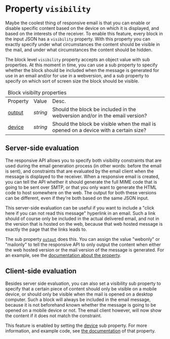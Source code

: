 # Property `visibility`

Maybe the coolest thing of responsive email is that you can enable or
disable specific content based on the device on which it is displayed,
and based on the interests of the receiver. To enable this feature,
every block in the input JSON has a `visibility` property. With this property
you can exactly specify under what circumstances the content should
be visible in the mail, and under what circumstances the content
should be hidden.

The block level `visibility` property accepts an object value with sub properties.
At this moment in time, you can use a sub property to specify whether
the block should be included when the message is generated for use
in an email and/or for use in a webversion, and a sub property to specify
on which sort of screen size the block should be visible.

<table class="info">
    <thead>
        <tr>
            <td colspan="3">Block visibilty properties</td>
        </tr>
    </thead>
    <tbody>
        <tr class="thead">
            <td>Property</td>
            <td>Value</td>
            <td>Desc.</td>
        </tr>
        <tr>
            <td><a href="/support/json/property-output">output</a></td>
            <td><em>string</em></td>
            <td>Should the block be included in the webversion and/or in the email version?</td>
        </tr>
        <tr>
            <td><a href="/support/json/property-device">device</a></td>
            <td><em>string</em></td>
            <td>Should the block be visible when the mail is opened on a device with a certain size?</td>
        </tr>
    </tbody>
</table>


## Server-side evaluation

The responsive API allows you to specify both visibility constraints that
are used during the email generation process (in other words: before the 
email is sent), and constraints that are evaluated by the email client when the 
message is displayed to the receiver. When a responsive email is created, 
you can tell the API whether it should generate the full MIME code that is 
going to be sent over SMTP, or that you only want to generate the HTML code
to host somewhere on the web. The output for both these versions can be
different, even if they're both based on the same JSON input.

This server-side evaluation can be useful if you want to include 
a "click here if you can not read this message" hyperlink in an email. Such a 
link should of course only be included in the actual delivered email, and not 
in the version that is hosted on the web, because that web hosted message is 
exactly the page that the links leads to.

The sub property <a href="/support/json/property-output">`output`</a>
does this. You can assign the value "webonly" or "mailonly" to tell the 
responsive API to only output the content when either
the web hosted version or the mail version of the message is generated.
For an example, see the <a href="/support/json/property-output">documentation
about the property</a>.


## Client-side evaluation

Besides server side evaluation, you can also set a visibility sub property
to specify that a certain piece of content should only be visible on a 
mobile device, or should only be visible when the mail is opened on a 
desktop computer. Such a block will always be included in the email message, 
because it is not beforehand known whether the message is going to be
opened on a mobile device or not. The email client however, will now show
the content if it does not match the constraint.

This feature is enabled by setting the 
<a href="/support/json/property-device">device</a> sub property. For more
information, and example code, see 
<a href="/support/json/property-device">the documentation</a> of that property.


